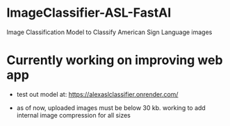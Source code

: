 # ImageClassifier-ASL-FastAI
Image Classification Model to Classify American Sign Language images

# Currently working on improving web app

- test out model at: https://alexaslclassifier.onrender.com/

- as of now, uploaded images must be below 30 kb. working to add internal image compression for all sizes
